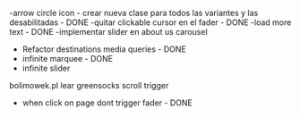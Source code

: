 -arrow circle icon - crear nueva clase para todos las variantes y las desabilitadas - DONE
-quitar clickable cursor en el fader - DONE
-load more text - DONE
-implementar slider en about us carousel
- Refactor destinations media queries - DONE
- infinite marquee - DONE
- infinite slider

bolimowek.pl
lear greensocks scroll trigger


- when click on page dont trigger fader  - DONE
